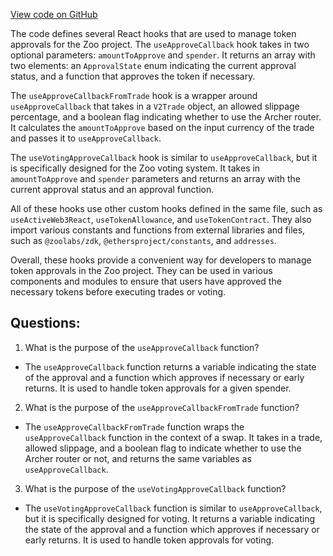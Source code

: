 [View code on GitHub](zoo-labs/zoo/blob/master/core/src/hooks/useApproveCallback.ts)

The code defines several React hooks that are used to manage token approvals for the Zoo project. The `useApproveCallback` hook takes in two optional parameters: `amountToApprove` and `spender`. It returns an array with two elements: an `ApprovalState` enum indicating the current approval status, and a function that approves the token if necessary. 

The `useApproveCallbackFromTrade` hook is a wrapper around `useApproveCallback` that takes in a `V2Trade` object, an allowed slippage percentage, and a boolean flag indicating whether to use the Archer router. It calculates the `amountToApprove` based on the input currency of the trade and passes it to `useApproveCallback`.

The `useVotingApproveCallback` hook is similar to `useApproveCallback`, but it is specifically designed for the Zoo voting system. It takes in `amountToApprove` and `spender` parameters and returns an array with the current approval status and an approval function. 

All of these hooks use other custom hooks defined in the same file, such as `useActiveWeb3React`, `useTokenAllowance`, and `useTokenContract`. They also import various constants and functions from external libraries and files, such as `@zoolabs/zdk`, `@ethersproject/constants`, and `addresses`. 

Overall, these hooks provide a convenient way for developers to manage token approvals in the Zoo project. They can be used in various components and modules to ensure that users have approved the necessary tokens before executing trades or voting.
## Questions: 
 1. What is the purpose of the `useApproveCallback` function?
- The `useApproveCallback` function returns a variable indicating the state of the approval and a function which approves if necessary or early returns. It is used to handle token approvals for a given spender.

2. What is the purpose of the `useApproveCallbackFromTrade` function?
- The `useApproveCallbackFromTrade` function wraps the `useApproveCallback` function in the context of a swap. It takes in a trade, allowed slippage, and a boolean flag to indicate whether to use the Archer router or not, and returns the same variables as `useApproveCallback`.

3. What is the purpose of the `useVotingApproveCallback` function?
- The `useVotingApproveCallback` function is similar to `useApproveCallback`, but it is specifically designed for voting. It returns a variable indicating the state of the approval and a function which approves if necessary or early returns. It is used to handle token approvals for voting.